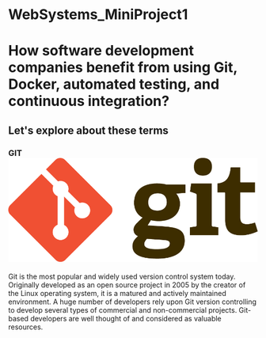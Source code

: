 # WebSystems_MiniProject1

# How software development companies benefit from using Git, Docker, automated testing, and continuous integration?

## Let's explore about these terms

### GIT ![GIT_Logo](/images/git_logo.png)
Git is the most popular and widely used version control system today. Originally developed as an open source project in 2005 by the creator of the Linux operating system, it is a matured and actively maintained environment. A huge number of developers rely upon Git version controlling to develop several types of commercial and non-commercial projects. Git-based developers are well thought of and considered as valuable resources.
